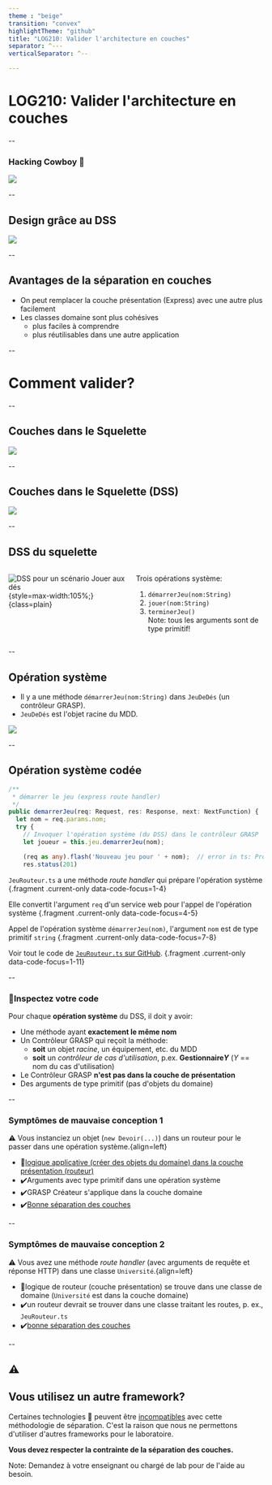 ```yaml
---
theme : "beige"
transition: "convex"
highlightTheme: "github"
title: "LOG210: Valider l'architecture en couches"
separator: ^---
verticalSeparator: ^--

---
```


# LOG210: Valider l'architecture en couches

--

<!-- .slide: id="HackingCowboy" -->
### Hacking Cowboy 🤠

<img src="http://www.plantuml.com/plantuml/svg/RPBBRjGm58RtVegVi00M5PfaPXPLgSfbYSI8DpYrJn9JNu8le17YUQ3FaHV3BfKhGRo8l_p-JlmlSXCJXPIj4V5EkuK2MSHqDboUGSj_JXIFb4qQlKkEBEDjq6J4h1M3xPBEi6nlEKJnml2Oa3o2dkO4fGFBfBqJIIV3-7JxfRwFb_YQ6UilWgKWPtucgaTkAavtuWp5YEjzlRnEWrqA3EbpSME7v-Ceoy8FiP2yewaClNyumnBM-rZiXx4YVfzruk8vNpQAS3lnqK-wtaxBOhGiuZU6OATG7I4DnOWETNLruhJRoFgDR10_d-fyvfWOAYEUOrf_MyRBl-sXl2Nj-DLJkV-_zM6taVKRsR2HxJUomqPsB7rFEroeYt9VexxHq6ZVwD3eACIfRyEFr3SQ6ksBEBJmaVQD3esEkCHL_SCWlV7XJHTOTTVlcBBqUO5YrDtGn5UlgtPT-j-mKzcQFm00" class="reveal stretch plain" alt-text="Cowboy hacking, beaucoup de couplage">

--

## Design grâce au DSS

<img src="http://www.plantuml.com/plantuml/svg/XLAxRjim5DtlLrmuYst00YGx6J8KQHFOMol4QnUQlBBPyA6I50gZoFUqtli7-h5UEb6TGKWr41VdeSF7kOj9XDHP0_59krO4OJ6ceo5UWvPdvg0L8Tas7T6ItL68a7HYoPVTDv99DnX9UgU43dIBtpj2oNQl4pP2QaEMN4BhbMwqs1c2m2RXzePmyiaxnzh-b9EJzWvP6mYbx-I1uWIlf6mQAV4dj48-YJrxxiySjg4_HLQVRIpyST29M2UDY14do1-l8c9TZc3L2BQ4vqlA8yL4g3gCnvZwtvPmAb-2bRT2Evgzb_bGZc3L2BR4AwFtXxGFH6w4N_s7lnx1Ri3vH7dyl2dXthiK-Z-6kW2Rnu_R6iWfp8etikezsJFK9IxKuaFUxYtwjZ-zF5RyTpbVtLJrfqOxJH55X_FvmtOxdy-07Oi57tqORW3gwlLdA-3ZPR0SXehPvH0rMAu1-1nOc8917Yii0eyhkEn_ZL2B5Bp3jUX_2KKutVZr384xeZekeZbNgZNvQO5UYvdVpeYtxGD5SUXUSRa0u80Yfm_3Yk_aZkdEchy0" class="reveal stretch plain" alt-text="Design grâce au DSS">

--

## Avantages de la séparation en couches

- On peut remplacer la couche présentation (Express) avec une autre plus facilement
- Les classes domaine sont plus cohésives
  - plus faciles à comprendre
  - plus réutilisables dans une autre application

--

# Comment valider?

--

## Couches dans le Squelette

<img src="http://www.plantuml.com/plantuml/proxy?fmt=svg&cache=no&src=https://raw.githubusercontent.com/profcfuhrmanets/log210-jeu-de-des-node-express-ts/master/docs/figure-f16.24-web.puml" class="plain reveal stretch" alt-text="Diagramme de séparation des couches avec une opération système envoyée au contrôleur GRASP">

--

<!-- .slide: id="CouchesDSS" -->
## Couches dans le Squelette (DSS)

<img src="http://www.plantuml.com/plantuml/proxy?fmt=svg&cache=no&src=https://raw.githubusercontent.com/profcfuhrmanets/log210-jeu-de-des-node-express-ts/master/docs/dss-details-demarrerJeu.puml" class="plain reveal stretch" alt-text="Diagramme de séparation des couches dans un DSS avec une opération système envoyée au contrôleur GRASP">

--

## DSS du squelette

<style>
.container{display: flex;}
.col{flex: 1;}
</style>

<div class="container">
<div class="col">

![DSS pour un scénario Jouer aux dés](https://www.plantuml.com/plantuml/svg/NP71JiCm38RlUGfhfrNgG5odQHg2qmIdIfnsCQbN0erJ74TYGhmFUuw-62xJ95WEaUB_j_tPsMH5qH9xbzy23oWO8UkX9xib-0kbfJsMNlU9bJ4IF96qoFWtbzuBiIVuT63daNB6Zcxxq35uOYLnNqw3MeFxfe4X5O72aFruP9IGO1NMsrH80Ci7jECnhwx3UiVpkvShk340U429o9L3hqbWjfpSHMQ06Rmp20q-3CXgKdF8Edv7-XMpyujrXkLKDA88oPRAd5EqK6EpSbUvFgK11ZCRPmmy7iyvhnFIXTcl5ej9isWDcXHxQ0lqQDDB3I36Rhj2XNc7dTM2L62mXPMgtZ4_JxESpBc6VyyfjUGSiYDkOM8wOvomJkILsvXi__C3){style=max-width:105%;}{class=plain}

</div>

<div class="col">

Trois opérations système:
1. `démarrerJeu(nom:String)`
2. `jouer(nom:String)`
3. `terminerJeu()`  
Note: tous les arguments sont de type primitif!
</div>
</div>

--

## Opération système

- Il y a une méthode `démarrerJeu(nom:String)` dans `JeuDeDés` (un contrôleur GRASP).
- `JeuDeDés` est l'objet racine du MDD.

<img src="https://www.plantuml.com/plantuml/svg/NP1DQiCm44RtEiM7Drsva2wzA85c5TfLeVkfDOdLwiT8eu8flKzp3b-iOnEIaer6VE_D3DAs26MfmPlowU98cGAAJ9xrpAw_8POFLBqSKfH8WV76sL8au_aWa8JiZeF0kiozk1JDu2o3moWJ0eTtpiNSNQTv5rccaP6o3Cc84rtxakpygzLMs1H85OofPcYqPysKpAUouAVX7fibUAOSA9hUKodOfyggVniWfe0Eh_gEU3G_PxwRJoly8hzu7LoK2zGDErQZ67EvejaqQ5iq3ytQl7JqlWeUOSxBLiEtQxtsTVXGVAlz7-GfzgkmvMZrf_y0" class="reveal stretch" alt-text="MDD">

--

## Opération système codée

<!-- .slide: data-background="#ddFFdd" -->

```Typescript
/**
 * démarrer le jeu (express route handler)
 */
public demarrerJeu(req: Request, res: Response, next: NextFunction) {
  let nom = req.params.nom;
  try {
    // Invoquer l'opération système (du DSS) dans le contrôleur GRASP
    let joueur = this.jeu.demarrerJeu(nom);

    (req as any).flash('Nouveau jeu pour ' + nom);  // error in ts: Property 'flash' does not exist on type 'Request'.
    res.status(201)
```

`JeuRouteur.ts` a une méthode *route handler* qui prépare l'opération système {.fragment .current-only data-code-focus=1-4}

Elle convertit l'argument `req` d'un service web pour l'appel de l'opération système {.fragment .current-only data-code-focus=4-5}

Appel de l'opération système `démarrerJeu(nom)`, l'argument `nom` est de type primitif `string` {.fragment .current-only data-code-focus=7-8}

Voir tout le code de [`JeuRouteur.ts` sur GitHub](https://github.com/profcfuhrmanets/log210-jeu-de-des-node-express-ts/blob/f60c624be15cf51c15135a6cec226b9539a65e78/src/routes/JeuRouter.ts#L25). {.fragment .current-only data-code-focus=1-11}

--

### 🧐Inspectez votre code

Pour chaque **opération système** du DSS, il doit y avoir:

- Une méthode ayant **exactement le même nom**
- Un Contrôleur GRASP qui reçoit la méthode:
  - **soit** un objet *racine*, un équipement, etc. du MDD
  - **soit** un *contrôleur de cas d'utilisation*, p.ex. **Gestionnaire*Y*** (*Y* == nom du cas d'utilisation)
- Le Contrôleur GRASP **n'est pas dans la couche de présentation**
- Des arguments de type primitif (pas d'objets du domaine)

--

### Symptômes de mauvaise conception 1

⚠️ Vous instanciez un objet (`new Devoir(...)`) dans un routeur pour le passer dans une opération système.{align=left}
- 🤠[logique applicative (créer des objets du domaine) dans la couche présentation (routeur)](#HackingCowboy)
- ✔️Arguments avec type primitif dans une opération système
- ✔️GRASP Créateur s'applique dans la couche domaine
- ✔️[Bonne séparation des couches](#CouchesDSS)

--

### Symptômes de mauvaise conception 2

⚠️ Vous avez une méthode *route handler* (avec arguments de requête et réponse HTTP) dans une classe `Université`.{align=left}
- 🤠logique de routeur (couche présentation) se trouve dans une classe de domaine (`Université` est dans la couche domaine)
- ✔️un routeur devrait se trouver dans une classe traitant les routes, p. ex., `JeuRouteur.ts`
- ✔️[bonne séparation des couches](#CouchesDSS)

--

## ⚠️

## Vous utilisez un autre framework?

Certaines technologies 🤠 peuvent être [incompatibles](https://stackoverflow.com/questions/802050/what-is-opinionated-software) avec cette méthodologie de séparation. C'est la raison que nous ne permettons d'utiliser d'autres frameworks pour le laboratoire.

**Vous devez respecter la contrainte de la séparation des couches.**

Note:
Demandez à votre enseignant ou chargé de lab pour de l'aide au besoin.
